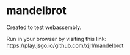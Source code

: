 # mandelbrot
Created to test webassembly.

Run in your browser by visiting this link:
https://play.jsgo.io/github.com/xjj1/mandelbrot
